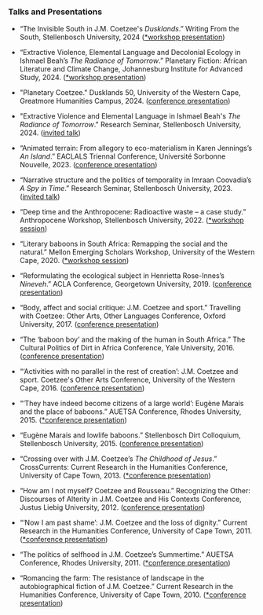 ### Talks and Presentations

- “The Invisible South in J.M. Coetzee's _Dusklands_.” Writing From the South, Stellenbosch University, 2024 ([\*workshop presentation]())

- “Extractive Violence, Elemental Language and Decolonial Ecology in Ishmael Beah’s _The Radiance of Tomorrow_.” Planetary Fiction: African Literature and Climate Change, Johannesburg Institute for Advanced Study, 2024. ([\*workshop presentation]())

- "Planetary Coetzee." Dusklands 50, University of the Western Cape, Greatmore Humanities Campus, 2024. ([conference presentation](https://www.facebook.com/download/737216835248781/Dusklands50_finalprogramme.pdf?av=308500044&eav=Afal8BXCOUyUzyfEVejpVhSdvc0JpCP2eroOMy1bpYtcixtmjz-oAZddZAFIMwjwpCE&paipv=0&hash=AcqGlbhFR7Di7zHuzSg&__cft__[0]=AZWCeknonHsXceLHTm0SOo6sIvGW4WcfT8efdQllhfz9nBdC1yRayDe3DPMVI7A1q9qYQjGtYHVNRCdA5voCyB-iz2peXqcAUF0lclgq3AB49HpxJItkUHrdywB_F7Fi86NN1ZqK6Cr7WlOREjzKdpFkw-ns71oiTyypZlm_eeyLfsY-4FAPt0dXX9LcJVdjJs2--ZXREv7lEu3x4xv3qtuBikNOIsEYFkyrkOMkO7oIQQ&__tn__=H-R))

- "Extractive Violence and Elemental Language in Ishmael Beah's _The Radiance of Tomorrow_." Research Seminar, Stellenbosch University, 2024. ([invited talk](https://www0.sun.ac.za/english/blog/2024/02/26/research-seminar-2/))

- “Animated terrain: From allegory to eco-materialism in Karen Jennings’s _An Island_.” EACLALS Triennal Conference, Université Sorbonne Nouvelle, 2023. ([conference presentation](https://eaclals2023.sciencesconf.org/))

- “Narrative structure and the politics of temporality in Imraan Coovadia’s _A Spy in Time_.” Research Seminar, Stellenbosch University, 2023. ([invited talk](https://www.linkedin.com/feed/update/urn:li:activity:7054738664991465472/))

- “Deep time and the Anthropocene: Radioactive waste – a case study.” Anthropocene Workshop, Stellenbosch University, 2022. ([\*workshop session]())

- “Literary baboons in South Africa: Remapping the social and the natural.” Mellon Emerging Scholars Workshop, University of the Western Cape, 2020. ([\*workshop session]())

- “Reformulating the ecological subject in Henrietta Rose-Innes’s _Nineveh_.” ACLA Conference, Georgetown University, 2019. ([conference presentation](chrome-extension://efaidnbmnnnibpcajpcglclefindmkaj/https://www.acla.org/sites/default/files/files/ACLA_2019_ProgramGuide.pdf))

- “Body, affect and social critique: J.M. Coetzee and sport.” Travelling with Coetzee: Other Arts, Other Languages Conference, Oxford University, 2017. ([conference presentation](https://africainwords.com/2017/09/03/event-travelling-with-coetzee-29-sept-1-oct-2017-oxford/))

- “The ‘baboon boy’ and the making of the human in South Africa.” The Cultural Politics of Dirt in Africa Conference, Yale University, 2016. ([conference presentation](https://african.macmillan.yale.edu/event/workshop-cultural-politics-dirt-africa))

- “‘Activities with no parallel in the rest of creation’: J.M. Coetzee and sport. Coetzee's Other Arts Conference, University of the Western Cape, 2016. ([conference presentation](http://www.coetzeecollective.net/events-2016.html))

- “‘They have indeed become citizens of a large world’: Eugène Marais and the place of baboons.” AUETSA Conference, Rhodes University, 2015. ([\*conference presentation]())

- “Eugène Marais and lowlife baboons.” Stellenbosch Dirt Colloquium, Stellenbosch University, 2015. ([conference presentation](https://africainwords.com/2015/04/02/review-stellenbosch-dirt-colloquium-march-2015/))

- “Crossing over with J.M. Coetzee’s _The Childhood of Jesus_.” CrossCurrents: Current Research in the Humanities Conference, University of Cape Town, 2013. ([\*conference presentation]())

- “How am I not myself? Coetzee and Rousseau.” Recognizing the Other: Discourses of Alterity in J.M. Coetzee and His Contexts Conference, Justus Liebig University, 2012. ([conference presentation](chrome-extension://efaidnbmnnnibpcajpcglclefindmkaj/https://gretaolsonorg.files.wordpress.com/2017/05/programmcoetzee.pdf))

- “‘Now I am past shame’: J.M. Coetzee and the loss of dignity.” Current Research in the Humanities Conference, University of Cape Town, 2011. ([\*conference presentation]())

- “The politics of selfhood in J.M. Coetzee’s Summertime.” AUETSA Conference, Rhodes University, 2011. ([\*conference presentation]())

- “Romancing the farm: The resistance of landscape in the autobiographical fiction of J.M. Coetzee.” Current Research in the Humanities Conference, University of Cape Town, 2010. ([\*conference presentation]())
